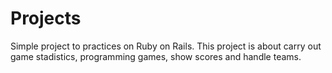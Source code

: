 Projects
========

Simple project to practices on Ruby on Rails. This project is about carry out game stadistics, programming games, show scores and handle teams.